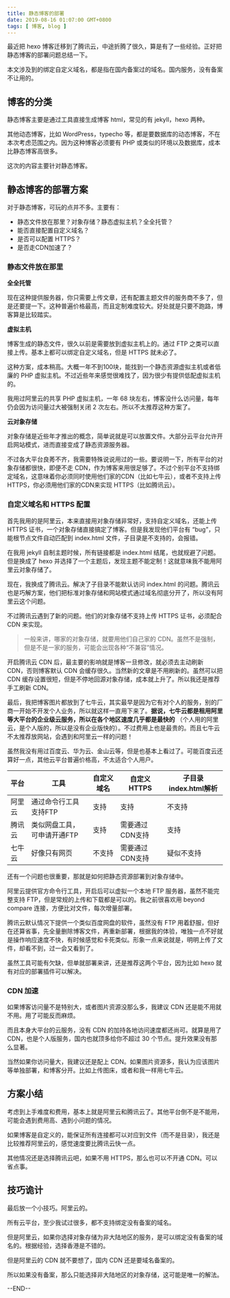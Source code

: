```yaml
---
title: 静态博客的部署
date: 2019-08-16 01:07:00 GMT+0800
tags: [ 博客, blog ]
---
```


最近把 hexo 博客迁移到了腾讯云，中途折腾了很久，算是有了一些经验。正好把静态博客的部署问题总结一下。

本文涉及到的绑定自定义域名，都是指在国内备案过的域名。国内服务，没有备案不让用的。

<!-- truncate -->

## 博客的分类

静态博客主要是通过工具直接生成博客 html，常见的有 jekyll，hexo 两种。

其他动态博客，比如 WordPress，typecho 等，都是要数据库的动态博客，不在本次考虑范围之内。因为这种博客必须要有 PHP 或类似的环境以及数据库，成本比静态博客高很多。

这次的内容主要针对静态博客。

## 静态博客的部署方案

对于静态博客，可玩的点并不多。主要有：

* 静态文件放在那里？对象存储？静态虚拟主机？全全托管？
* 能否直接配置自定义域名？
* 是否可以配置 HTTPS？
* 是否走CDN加速了？

### 静态文件放在那里

**全全托管**

现在这种提供服务器，你只需要上传文章，还有配置主题文件的服务商不多了，但是还要提一下。这种普遍价格最高，而且定制难度较大。好处就是只要不跑路，博客算是比较踏实。

**虚拟主机**

博客生成的静态文件，很久以前是需要放到虚拟主机上的。通过 FTP 之类可以直接上传。基本上都可以绑定自定义域名，但是 HTTPS 就未必了。

这种方案，成本稍高。大概一年不到100块，能找到一个静态资源虚拟主机或者低廉的 PHP 虚拟主机。不过近些年来感觉很难找了，因为很少有提供低配虚拟主机的。

我用过阿里云的共享 PHP 虚拟主机，一年 68 块左右，博客没什么访问量，每年仍会因为访问量过大被强制关闭 2 次左右。所以不太推荐这种方案了。

**云对象存储**

对象存储是近些年才推出的概念，简单说就是可以放置文件。大部分云平台允许开启网站模式，进而直接变成了静态资源服务器。

不过各大平台良莠不齐，我需要特殊说说用过的一些。要说明一下，所有平台的对象存储都很快，即便不走 CDN，作为博客来用很足够了。不过个别平台不支持绑定域名，这意味着你必须同时使用他们家的CDN（比如七牛云），或者不支持上传
HTTPS，你必须用他们家的CDN来实现 HTTPS（比如腾讯云）。

### 自定义域名和 HTTPS 配置

首先我用的是阿里云，本来直接用对象存储非常好，支持自定义域名，还能上传 HTTPS 证书，一个对象存储直接搞定了博客。但是我发现他们平台有 “bug”，只能根节点文件自动匹配到 index.html 文件，子目录是不支持的，会报错。

在我用 jekyll 自制主题时候，所有链接都是 index.html 结尾，也就规避了问题。但是换成了 hexo 并选择了一个主题后，发现主题不能定制！这就意味我不能用阿里云对象存储了。

现在，我换成了腾讯云。解决了子目录不能默认访问 index.html 的问题。腾讯云也是巧解方案，他们把标准对象存储和网站模式通过域名彻底分开了，所以没有阿里云这个问题。

不过腾讯云遇到了新的问题。他们的对象存储不支持上传 HTTPS 证书，必须配合 CDN 来实现。

> 一般来讲，哪家的对象存储，就要用他们自己家的 CDN。虽然不是强制，但是不是一家的服务，可能会出现各种“不兼容”情况。

开启腾讯云 CDN 后，最主要的影响就是博客一旦修改，就必须去主动刷新 CDN，否则博客默认 CDN 会缓存很久。当然新的文章是不用刷新的。虽然可以把 CDN 缓存设置很短，但是不停地回源对象存储，成本就上升了。所以我还是推荐手工刷新
CDN。

最后，我把博客图片都放到了七牛云，其实最早是因为它有对个人的服务，别的厂商一开始不开发个人业务，所以就这样一直用下来了。**据说，七牛云都是租用阿里等大平台的企业级云服务，所以在各个地区速度几乎都是最快的**
（个人用的阿里云，是个人版的，所以是没有企业版快的）。不过费用上也是最贵的。而且七牛云不太推荐放网站，会遇到和阿里云一样的问题！

虽然我没有用过百度云、华为云、金山云等，但是也基本上看过了。可能百度云还算好一点，其他云平台普遍价格高，不太适合个人用户。

| 平台  | 工具              | 自定义域名 | 自定义HTTPS  | 子目录index.html解析 |
|-----|-----------------|-------|-----------|-----------------|
| 阿里云 | 通过命令行工具支持FTP    | 支持    | 支持        | 不支持             |
| 腾讯云 | 类似网盘工具，可申请开通FTP | 支持    | 需要通过CDN支持 | 支持              |
| 七牛云 | 好像只有网页          | 不支持   | 需要通过CDN支持 | 疑似不支持           |

还有一个问题也很重要，那就是如何把静态资源部署到对象存储中。

阿里云提供官方命令行工具，开启后可以虚拟一个本地 FTP 服务器，虽然不能完整支持 FTP，但是常规的上传和下载都是可以的。我之前很喜欢用 beyond compare 连接，方便比对文件，每次增量部署。

腾讯云默认情况下提供一个类似百度网盘的软件，虽然没有 FTP 用着舒服，但好在还算省事，先全量删除博客文件，再重新部署，根据我的体验，唯独一点不好就是操作响应速度不快，有时候感觉和卡死类似。形象一点来说就是，明明上传了文件，却看不到，过一会又看到了。

虽然工具可能有欠缺，但单就部署来讲，还是推荐这两个平台，因为比如 hexo 就有对应的部署插件可以解决。

### CDN 加速

如果博客访问量不是特别大，或者图片资源没那么多，我建议 CDN 还是能不用就不用。用了可能反而麻烦。

而且本身大平台的云服务，没有 CDN 的加持各地访问速度都还尚可。就算是用了 CDN，也是个人版服务，国内也就顶多给你不超过 30 个节点。提升效果没有那么显著。

当然如果你访问量大，我建议还是配上 CDN。如果图片资源多，我认为应该图片等单独部署，和博客分开。比如上传图床，或者和我一样用七牛云。

## 方案小结

考虑到上手难度和费用，基本上就是阿里云和腾讯云了。其他平台倒不是不能用，可能会遇到费用高、遇到小问题的情况。

如果博客是自定义的，能保证所有连接都可以对应到文件（而不是目录），我还是比较推荐阿里云的，感觉速度要比腾讯云快一点。

其他情况还是选择腾讯云吧，如果不用 HTTPS，那么也可以不开通 CDN。可以省点事。

## 技巧诡计

最后放一个小技巧。阿里云的。

所有云平台，至少我试过很多，都不支持绑定没有备案的域名。

但是阿里云，如果你选择对象存储为非大陆地区的服务，是可以绑定没有备案的域名的。根据经验，选择香港是不错的。

但是阿里云的 CDN 就不要想了，国内 CDN 还是要域名备案的。

所以如果没有备案，那么只能选择非大陆地区的对象存储，这可能是唯一的解法。

--END--
